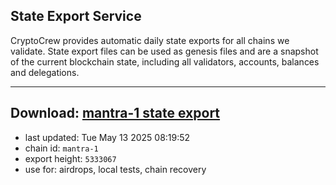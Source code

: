 ## State Export Service
CryptoCrew provides automatic daily state exports for all chains we validate. State export files can be used as genesis files and are a snapshot of the current blockchain state, including all validators, accounts, balances and delegations.

---
**Download: [mantra-1 state export](https://dl-eu2.ccvalidators.com/SERVICE/mantrachain/mantra-1_export_5333067.json)**
---

- last updated: Tue May 13 2025 08:19:52
- chain id: `mantra-1`
- export height: `5333067`
- use for: airdrops, local tests, chain recovery
